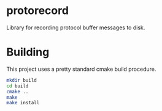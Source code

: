 # protorecord
Library for recording protocol buffer messages to disk.

# Building
This project uses a pretty standard cmake build procedure.
```bash
mkdir build
cd build
cmake ..
make
make install
```
